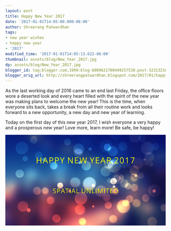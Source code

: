 ```yaml
---
layout: post
title: Happy New Year 2017
date: '2017-01-01T14:05:00.000-08:00'
author: Shreerang Patwardhan
tags:
- new year wishes
- happy new year
- '2017'
modified_time: '2017-01-01T14:05:13.622-08:00'
thumbnail: assets/blog/New_Year_2017.jpg
dp: assets/blog/New_Year_2017.jpg
blogger_id: tag:blogger.com,1999:blog-6009621700449257538.post-3231321601721076300
blogger_orig_url: http://shreerangpatwardhan.blogspot.com/2017/01/happy-new-year-2017.html
---
```


As the last working day of 2016 came to an end last Friday, the office floors wore a deserted look and every heart filled with the spirit of the new year was making plans to welcome the new year! This is the time, when everyone sits back, takes a break from all their routine work and looks forward to a new opportunity, a new day and new year of learning.

Today on the first day of this new year 2017, I wish everyone a very happy and a prosperous new year! Love more, learn more! Be safe, be happy!

![Happy New Year 2017](/assets/blog/New_Year_2017.jpg)
